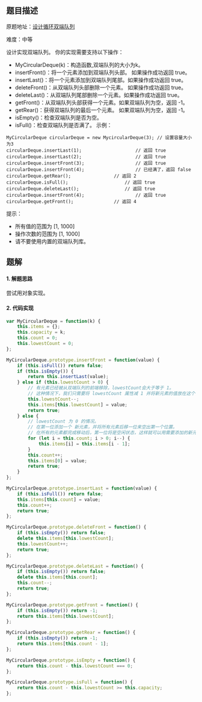 ## 题目描述

原题地址：[设计循环双端队列](https://leetcode-cn.com/problems/design-circular-deque/)  

难度：中等

设计实现双端队列。
你的实现需要支持以下操作：
- MyCircularDeque(k)：构造函数,双端队列的大小为k。
- insertFront()：将一个元素添加到双端队列头部。 如果操作成功返回 true。
- insertLast()：将一个元素添加到双端队列尾部。如果操作成功返回 true。
- deleteFront()：从双端队列头部删除一个元素。 如果操作成功返回 true。
- deleteLast()：从双端队列尾部删除一个元素。如果操作成功返回 true。
- getFront()：从双端队列头部获得一个元素。如果双端队列为空，返回 -1。
- getRear()：获得双端队列的最后一个元素。 如果双端队列为空，返回 -1。
- isEmpty()：检查双端队列是否为空。
- isFull()：检查双端队列是否满了。
示例：
```
MyCircularDeque circularDeque = new MycircularDeque(3); // 设置容量大小为3
circularDeque.insertLast(1);			        // 返回 true
circularDeque.insertLast(2);			        // 返回 true
circularDeque.insertFront(3);			        // 返回 true
circularDeque.insertFront(4);			        // 已经满了，返回 false
circularDeque.getRear();  				// 返回 2
circularDeque.isFull();				        // 返回 true
circularDeque.deleteLast();			        // 返回 true
circularDeque.insertFront(4);			        // 返回 true
circularDeque.getFront();				// 返回 4
```

提示：
- 所有值的范围为 [1, 1000]
- 操作次数的范围为 [1, 1000]
- 请不要使用内置的双端队列库。

## 题解
#### 1. 解题思路
尝试用对象实现。

#### 2. 代码实现
```js
var MyCircularDeque = function(k) {
    this.items = {};
    this.capacity = k;
    this.count = 0;
    this.lowestCount = 0;
};

MyCircularDeque.prototype.insertFront = function(value) {
    if (this.isFull()) return false;
    if (this.isEmpty()) {
        return this.insertLast(value);
    } else if (this.lowestCount > 0) {
        // 有元素已经被从双端队列的前端移除，lowestCount会大于等于 1。
        // 这种情况下，我们只需要将 lowestCount 属性减 1 并将新元素的值放在这个键的位置上即可
        this.lowestCount--;
        this.items[this.lowestCount] = value;
        return true;
    } else { 
        // lowestCount 为 0 的情况。
        // 在第一位添加一个 新元素，并将所有元素后移一位来空出第一个位置。
        // 在所有的元素都完成移动后，第一位将是空闲状态，这样就可以用需要添加的新元素来覆盖它了
        for (let i = this.count; i > 0; i--) {
            this.items[i] = this.items[i - 1];
        }
        this.count++;
        this.items[0] = value;
        return true;
    }
};

MyCircularDeque.prototype.insertLast = function(value) {
    if (this.isFull()) return false;
    this.items[this.count] = value;
    this.count++;
    return true;
};

MyCircularDeque.prototype.deleteFront = function() {
    if (this.isEmpty()) return false;
    delete this.items[this.lowestCount];
    this.lowestCount++;
    return true;
};

MyCircularDeque.prototype.deleteLast = function() {
    if (this.isEmpty()) return false;
    delete this.items[this.count];
    this.count--;
    return true;
};

MyCircularDeque.prototype.getFront = function() {
    if (this.isEmpty()) return -1;
    return this.items[this.lowestCount];
};

MyCircularDeque.prototype.getRear = function() {
    if (this.isEmpty()) return -1;
    return this.items[this.count - 1];
};

MyCircularDeque.prototype.isEmpty = function() {
    return this.count - this.lowestCount === 0;
};

MyCircularDeque.prototype.isFull = function() {
    return this.count - this.lowestCount >= this.capacity;
};
```
